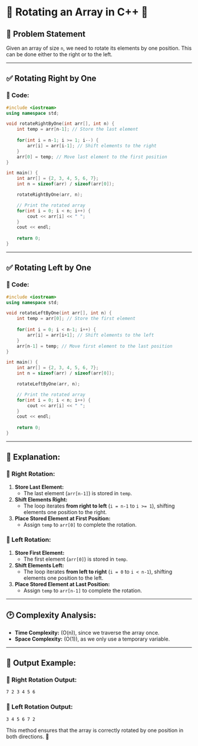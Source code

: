 # 🌟 Rotating an Array in C++ 🌟

## 📌 Problem Statement
Given an array of size `n`, we need to rotate its elements by one position. This can be done either to the right or to the left.

---

## ✅ Rotating Right by One
### 📝 Code:
```cpp
#include <iostream>
using namespace std;

void rotateRightByOne(int arr[], int n) {
    int temp = arr[n-1]; // Store the last element
    
    for(int i = n-1; i >= 1; i--) {
        arr[i] = arr[i-1]; // Shift elements to the right
    }
    arr[0] = temp; // Move last element to the first position
}

int main() {
    int arr[] = {2, 3, 4, 5, 6, 7};
    int n = sizeof(arr) / sizeof(arr[0]);

    rotateRightByOne(arr, n);

    // Print the rotated array
    for(int i = 0; i < n; i++) {
        cout << arr[i] << " ";
    }
    cout << endl;
    
    return 0;
}
```

---

## ✅ Rotating Left by One
### 📝 Code:
```cpp
#include <iostream>
using namespace std;

void rotateLeftByOne(int arr[], int n) {
    int temp = arr[0]; // Store the first element
    
    for(int i = 0; i < n-1; i++) {
        arr[i] = arr[i+1]; // Shift elements to the left
    }
    arr[n-1] = temp; // Move first element to the last position
}

int main() {
    int arr[] = {2, 3, 4, 5, 6, 7};
    int n = sizeof(arr) / sizeof(arr[0]);

    rotateLeftByOne(arr, n);

    // Print the rotated array
    for(int i = 0; i < n; i++) {
        cout << arr[i] << " ";
    }
    cout << endl;
    
    return 0;
}
```

---

## 📖 Explanation:
### 🔄 Right Rotation:
1. **Store Last Element:** 
   - The last element (`arr[n-1]`) is stored in `temp`.
2. **Shift Elements Right:** 
   - The loop iterates **from right to left** (`i = n-1` to `i >= 1`), shifting elements one position to the right.
3. **Place Stored Element at First Position:** 
   - Assign `temp` to `arr[0]` to complete the rotation.

### 🔄 Left Rotation:
1. **Store First Element:** 
   - The first element (`arr[0]`) is stored in `temp`.
2. **Shift Elements Left:** 
   - The loop iterates **from left to right** (`i = 0` to `i < n-1`), shifting elements one position to the left.
3. **Place Stored Element at Last Position:** 
   - Assign `temp` to `arr[n-1]` to complete the rotation.

---

## 🕑 Complexity Analysis:
- **Time Complexity:** \(O(n)\), since we traverse the array once.
- **Space Complexity:** \(O(1)\), as we only use a temporary variable.

---

## 🎯 Output Example:
### 🔄 Right Rotation Output:
```
7 2 3 4 5 6
```
### 🔄 Left Rotation Output:
```
3 4 5 6 7 2
```

This method ensures that the array is correctly rotated by one position in both directions. 🚀

